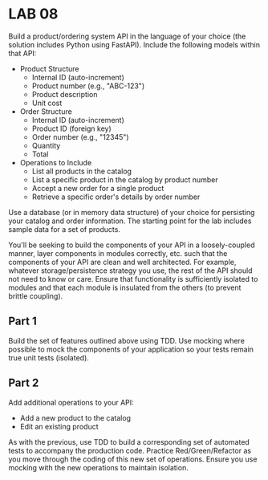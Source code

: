 # LAB 08

Build a product/ordering system API in the language of your choice (the solution includes Python using FastAPI). Include the following models within that API:

* Product Structure
    - Internal ID (auto-increment)
    - Product number (e.g., "ABC-123")
    - Product description
    - Unit cost
* Order Structure
    - Internal ID (auto-increment)
    - Product ID (foreign key)
    - Order number (e.g., "12345")
    - Quantity
    - Total
* Operations to Include
    - List all products in the catalog
    - List a specific product in the catalog by product number
    - Accept a new order for a single product
    - Retrieve a specific order's details by order number

Use a database (or in memory data structure) of your choice for persisting your catalog and order information. The starting point for the lab includes sample data for a set of products.

You'll be seeking to build the components of your API in a loosely-coupled manner, layer components in modules correctly, etc. such that the components of your API are clean and well architected. For example, whatever storage/persistence strategy you use, the rest of the API should not need to know or care. Ensure that functionality is sufficiently isolated to modules and that each module is insulated from the others (to prevent brittle coupling).

## Part 1

Build the set of features outlined above using TDD. Use mocking where possible to mock the components of your application so your tests remain true unit tests (isolated).

## Part 2

Add additional operations to your API:

* Add a new product to the catalog
* Edit an existing product

As with the previous, use TDD to build a corresponding set of automated tests to accompany the production code. Practice Red/Green/Refactor as you move through the coding of this new set of operations. Ensure you use mocking with the new operations to maintain isolation.

